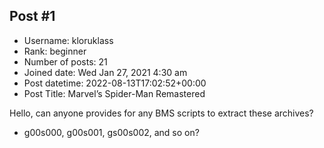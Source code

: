 ## Post #1
- Username: kloruklass
- Rank: beginner
- Number of posts: 21
- Joined date: Wed Jan 27, 2021 4:30 am
- Post datetime: 2022-08-13T17:02:52+00:00
- Post Title: Marvel’s Spider-Man Remastered

Hello, can anyone provides for any BMS scripts to extract these archives?
- g00s000, g00s001, gs00s002, and so on?
